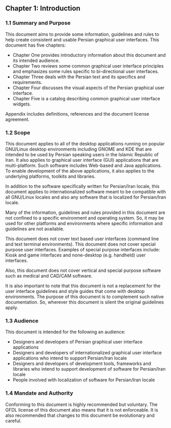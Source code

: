 
Chapter 1: Introduction
-----------------------

### 1.1 Summary and Purpose

This document aims to provide some information, guidelines and rules to help create consistent and usable Persian graphical user interfaces. This document has five chapters:

- Chapter One provides introductory information about this document and its intended audience.
- Chapter Two reviews some common graphical user interface principles and emphasizes some rules specific to bi-directional user interfaces.
- Chapter Three deals with the Persian text and its specifics and requirements.
- Chapter Four discusses the visual aspects of the Persian graphical user interface.
- Chapter Five is a catalog describing common graphical user interface widgets.

Appendix includes definitions, references and the document license agreement.


### 1.2 Scope

This document applies to all of the desktop applications running on popular GNU/Linux desktop environments including GNOME and KDE that are intended to be used by Persian speaking users in the Islamic Republic of Iran. It also applies to graphical user interface (GUI) applications that are multi-platform. Such software includes Web-based and Java applications. To enable development of the above applications, it also applies to the underlying platforms, toolkits and libraries.

In addition to the software specifically written for Persian/Iran locale, this document applies to internationalized software meant to be compatible with all GNU/Linux locales and also any software that is localized for Persian/Iran locale.

Many of the information, guidelines and rules provided in this document are not confined to a specific environment and operating system. So, it may be used for other platforms and environments where specific information and guidelines are not available.

This document does not cover text based user interfaces (command line and text terminal environments). This document does not cover special purpose user interfaces. Examples of special purpose interfaces include: Kiosk and game interfaces and none-desktop (e.g. handheld) user interfaces.

Also, this document does not cover vertical and special purpose software such as medical and CAD/CAM software.

It is also important to note that this document is not a replacement for the user interface guidelines and style guides that come with desktop environments. The purpose of this document is to complement such native documentation. So, wherever this document is silent the original guidelines apply.

### 1.3 Audience

This document is intended for the following an audience:

- Designers and developers of Persian graphical user interface applications
- Designers and developers of internationalized graphical user interface applications who intend to support Persian/Iran locale
- Designers and developers of development tools, frameworks and libraries who intend to support development of software for Persian/Iran locale
- People involved with localization of software for Persian/Iran locale

### 1.4 Mandate and Authority

Conforming to this document is highly recommended but voluntary. The GFDL license of this document also means that it is not enforceable. It is also recommended that changes to this document be evolutionary and careful.
